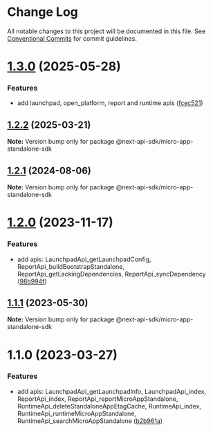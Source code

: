 # Change Log

All notable changes to this project will be documented in this file.
See [Conventional Commits](https://conventionalcommits.org) for commit guidelines.

# [1.3.0](https://github.com/easyops-cn/next-api-sdk/compare/@next-api-sdk/micro-app-standalone-sdk@1.2.2...@next-api-sdk/micro-app-standalone-sdk@1.3.0) (2025-05-28)


### Features

* add launchpad, open_platform, report and runtime apis ([fcec521](https://github.com/easyops-cn/next-api-sdk/commit/fcec521996e829953dd31ec6ce611d547363558d))





## [1.2.2](https://github.com/easyops-cn/next-api-sdk/compare/@next-api-sdk/micro-app-standalone-sdk@1.2.1...@next-api-sdk/micro-app-standalone-sdk@1.2.2) (2025-03-21)

**Note:** Version bump only for package @next-api-sdk/micro-app-standalone-sdk





## [1.2.1](https://github.com/easyops-cn/next-api-sdk/compare/@next-api-sdk/micro-app-standalone-sdk@1.2.0...@next-api-sdk/micro-app-standalone-sdk@1.2.1) (2024-08-06)

**Note:** Version bump only for package @next-api-sdk/micro-app-standalone-sdk





# [1.2.0](https://github.com/easyops-cn/next-api-sdk/compare/@next-api-sdk/micro-app-standalone-sdk@1.1.1...@next-api-sdk/micro-app-standalone-sdk@1.2.0) (2023-11-17)

### Features

- add apis: LaunchpadApi_getLaunchpadConfig, ReportApi_buildBootstrapStandalone, ReportApi_getLackingDependencies, ReportApi_syncDependency ([98b994f](https://github.com/easyops-cn/next-api-sdk/commit/98b994f1bb27958145bcd5c954a75247669c0151))

## [1.1.1](https://github.com/easyops-cn/next-api-sdk/compare/@next-api-sdk/micro-app-standalone-sdk@1.1.0...@next-api-sdk/micro-app-standalone-sdk@1.1.1) (2023-05-30)

**Note:** Version bump only for package @next-api-sdk/micro-app-standalone-sdk

# 1.1.0 (2023-03-27)

### Features

- add apis: LaunchpadApi_getLaunchpadInfo, LaunchpadApi_index, ReportApi_index, ReportApi_reportMicroAppStandalone, RuntimeApi_deleteStandaloneAppEtagCache, RuntimeApi_index, RuntimeApi_runtimeMicroAppStandalone, RuntimeApi_searchMicroAppStandalone ([b2b961a](https://github.com/easyops-cn/next-api-sdk/commit/b2b961a6f2a0beb96ac07e1e5b1c5b4f0ec272cb))
